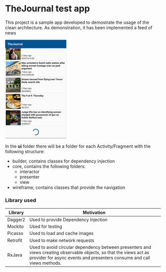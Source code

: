 TheJournal test app
==============

This project is a sample app developed to demostrate the usage of the clean architecture.
As demonstration, it has been implemented a feed of news

![](home.png)

In the **ui** folder there will be a folder for each Activity/Fragment with the following structure:
* builder, contains classes for dependency injection
* core, contains the following folders:
    * interactor
    * presenter
    * view
* wireframe, contains classes that provide the navigation

### Library used

| Library | Motivation |
| ------ | ------ |
| Dagger2 | Used to provide Dependency Injection |
| Mockito | Used for testing |
| Picasso | Used to load and cache images |
| Retrofit | Used to make network requests |
| RxJava | Used to avoid circular dependency between presenters and views creating observable objects, so that the views act as provider for async events and presenters consume and call views methods.  |